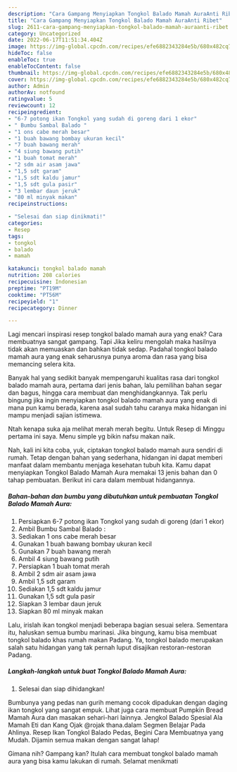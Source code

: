 ```yaml
---
description: "Cara Gampang Menyiapkan Tongkol Balado Mamah AuraAnti Ribet"
title: "Cara Gampang Menyiapkan Tongkol Balado Mamah AuraAnti Ribet"
slug: 2611-cara-gampang-menyiapkan-tongkol-balado-mamah-auraanti-ribet
category: Uncategorized
date: 2022-06-17T11:51:34.404Z
image: https://img-global.cpcdn.com/recipes/efe6882343284e5b/680x482cq70/tongkol-balado-mamah-aura-foto-resep-utama.jpg
hideToc: false
enableToc: true
enableTocContent: false
thumbnail: https://img-global.cpcdn.com/recipes/efe6882343284e5b/680x482cq70/tongkol-balado-mamah-aura-foto-resep-utama.jpg
cover: https://img-global.cpcdn.com/recipes/efe6882343284e5b/680x482cq70/tongkol-balado-mamah-aura-foto-resep-utama.jpg
author: Admin
authorAv: notfound
ratingvalue: 5
reviewcount: 12
recipeingredient:
- "6-7 potong ikan Tongkol yang sudah di goreng dari 1 ekor"
- " Bumbu Sambal Balado "
- "1 ons cabe merah besar"
- "1 buah bawang bombay ukuran kecil"
- "7 buah bawang merah"
- "4 siung bawang putih"
- "1 buah tomat merah"
- "2 sdm air asam jawa"
- "1,5 sdt garam"
- "1,5 sdt kaldu jamur"
- "1,5 sdt gula pasir"
- "3 lembar daun jeruk"
- "80 ml minyak makan"
recipeinstructions:

- "Selesai dan siap dinikmati!"
categories:
- Resep
tags:
- tongkol
- balado
- mamah

katakunci: tongkol balado mamah 
nutrition: 208 calories
recipecuisine: Indonesian
preptime: "PT19M"
cooktime: "PT56M"
recipeyield: "1"
recipecategory: Dinner

---
```



Lagi mencari inspirasi resep tongkol balado mamah aura yang enak? Cara membuatnya sangat gampang. Tapi Jika keliru mengolah maka hasilnya tidak akan memuaskan dan bahkan tidak sedap. Padahal tongkol balado mamah aura yang enak seharusnya punya aroma dan rasa yang bisa memancing selera kita.


Banyak hal yang sedikit banyak mempengaruhi kualitas rasa dari tongkol balado mamah aura, pertama dari jenis bahan, lalu pemilihan bahan segar dan bagus, hingga cara membuat dan menghidangkannya. Tak perlu bingung jika ingin menyiapkan tongkol balado mamah aura yang enak di mana pun kamu berada, karena asal sudah tahu caranya maka hidangan ini mampu menjadi sajian istimewa.

Ntah kenapa suka aja melihat merah merah begitu. Untuk Resep di Minggu pertama ini saya. Menu simple yg bikin nafsu makan naik.


Nah, kali ini kita coba, yuk, ciptakan tongkol balado mamah aura sendiri di rumah. Tetap dengan bahan yang sederhana, hidangan ini dapat memberi manfaat dalam membantu menjaga kesehatan tubuh kita. Kamu dapat menyiapkan Tongkol Balado Mamah Aura memakai 13 jenis bahan dan 0 tahap pembuatan. Berikut ini cara dalam membuat hidangannya.

<!--inarticleads1-->

##### Bahan-bahan dan bumbu yang dibutuhkan untuk pembuatan Tongkol Balado Mamah Aura:

1. Persiapkan 6-7 potong ikan Tongkol yang sudah di goreng (dari 1 ekor)
1. Ambil  Bumbu Sambal Balado :
1. Sediakan 1 ons cabe merah besar
1. Gunakan 1 buah bawang bombay ukuran kecil
1. Gunakan 7 buah bawang merah
1. Ambil 4 siung bawang putih
1. Persiapkan 1 buah tomat merah
1. Ambil 2 sdm air asam jawa
1. Ambil 1,5 sdt garam
1. Sediakan 1,5 sdt kaldu jamur
1. Gunakan 1,5 sdt gula pasir
1. Siapkan 3 lembar daun jeruk
1. Siapkan 80 ml minyak makan


Lalu, irislah ikan tongkol menjadi beberapa bagian sesuai selera. Sementara itu, haluskan semua bumbu marinasi. Jika bingung, kamu bisa membuat tongkol balado khas rumah makan Padang. Ya, tongkol balado merupakan salah satu hidangan yang tak pernah luput disajikan restoran-restoran Padang. 

<!--inarticleads2-->

##### Langkah-langkah untuk buat Tongkol Balado Mamah Aura:


1. Selesai dan siap dihidangkan!

Bumbunya yang pedas nan gurih memang cocok dipadukan dengan daging ikan tongkol yang sangat empuk. Lihat juga cara membuat Pumpkin Bread Mamah Aura dan masakan sehari-hari lainnya. Jengkol Balado Spesial Ala Mamah Eti dan Kang Ojak @rojak thana.dalam Segmen Belajar Pada Ahlinya. Resep Ikan Tongkol Balado Pedas, Begini Cara Membuatnya yang Mudah. Dijamin semua makan dengan sangat lahap! 

Gimana nih? Gampang kan? Itulah cara membuat tongkol balado mamah aura yang bisa kamu lakukan di rumah. Selamat menikmati
